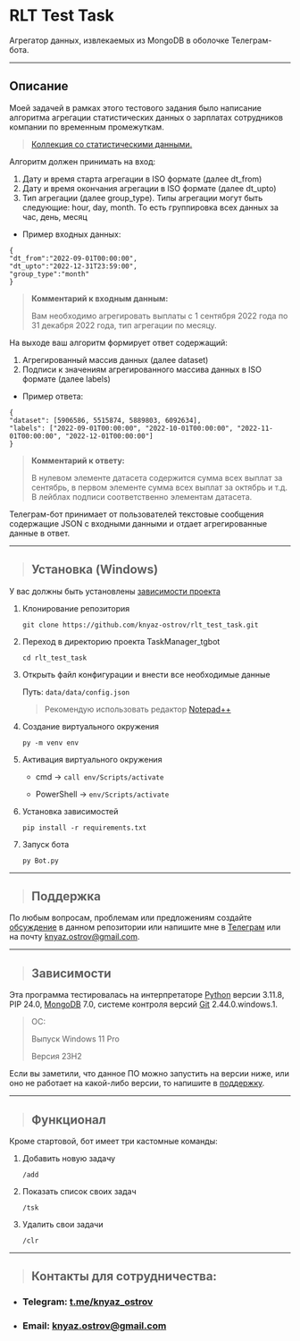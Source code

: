 # RLT Test Task
Агрегатор данных, извлекаемых из MongoDB в оболочке Телеграм-бота.
___
## Описание
Моей задачей в рамках этого тестового задания было написание алгоритма агрегации статистических данных о зарплатах сотрудников компании по временным промежуткам.
> [Коллекция со статистическими данными.](https://disk.yandex.ru/d/Bd2Hc0DO9qkppQ "Яндекс.Диск")

Алгоритм должен принимать на вход:
1. Дату и время старта агрегации в ISO формате (далее dt_from)
2. Дату и время окончания агрегации в ISO формате (далее dt_upto)
3. Тип агрегации (далее group_type). Типы агрегации могут быть следующие: hour, day, month. То есть группировка всех данных за час, день, месяц
* Пример входных данных:
```
{
"dt_from":"2022-09-01T00:00:00",
"dt_upto":"2022-12-31T23:59:00",
"group_type":"month"
}
```
> **Комментарий к входным данным:**
> 
> Вам необходимо агрегировать выплаты с 1 сентября 2022 года по 31 декабря 2022 года, тип агрегации по месяцу.

На выходе ваш алгоритм формирует ответ содержащий:
1. Агрегированный массив данных (далее dataset)
2. Подписи к значениям агрегированного массива данных в ISO формате (далее labels)
* Пример ответа:
```
{
"dataset": [5906586, 5515874, 5889803, 6092634],
"labels": ["2022-09-01T00:00:00", "2022-10-01T00:00:00", "2022-11-01T00:00:00", "2022-12-01T00:00:00"]
}
```
> **Комментарий к ответу:**
>
> В нулевом элементе датасета содержится сумма всех выплат за сентябрь, в первом элементе сумма всех выплат за октябрь и т.д. В лейблах подписи соответственно элементам датасета.

Телеграм-бот принимает от пользователей текстовые сообщения содержащие JSON с входными данными и отдает агрегированные данные в ответ.
___
> ## Установка (Windows)
У вас должны быть установлены [зависимости проекта](https://github.com/knyaz-ostrov/rlt_test_task#Зависимости)
1. Клонирование репозитория

    `git clone https://github.com/knyaz-ostrov/rlt_test_task.git`

2. Переход в директорию проекта TaskManager_tgbot

    `cd rlt_test_task`

3. Открыть файл конфигурации и внести все необходимые данные

    Путь: `data/data/config.json`
     
    > Рекомендую использовать редактор [Notepad++](https://notepad-plus-plus.org/ "Официальный сайт")

4. Создание виртуального окружения

    `py -m venv env`

5. Активация виртуального окружения

    * cmd -> `call env/Scripts/activate`
   
    * PowerShell -> `env/Scripts/activate`

6. Установка зависимостей

    `pip install -r requirements.txt`

7. Запуск бота

    `py Bot.py`
___
> ## Поддержка
По любым вопросам, проблемам или предложениям создайте [обсуждение](https://github.com/knyaz-ostrov/rlt_test_task/issues/new/choose) в данном репозитории или напишите мне в [Телеграм](https://t.me/knyaz_ostrov "t.me/knyaz_ostrov") или на почту <knyaz.ostrov@gmail.com>.
___
> ## Зависимости
Эта программа тестировалась на интерпретаторе [Python](https://www.python.org/ "Официальный сайт") версии 3.11.8, PIP 24.0, [MongoDB](https://www.mongodb.com/ "Официальный сайт") 7.0, системе контроля версий [Git](https://git-scm.com/downloads "Официальный сайт") 2.44.0.windows.1.
> ОС:
> 
> Выпуск	Windows 11 Pro
> 
> Версия	23H2

Если вы заметили, что данное ПО можно запустить на версии ниже, или оно не работает на какой-либо версии, то напишите в [поддержку](https://github.com/knyaz-ostrov/rlt_test_task#Поддержка).
___
> ## Функционал
Кроме стартовой, бот имеет три кастомные команды:
1. Добавить новую задачу

    `/add`

2. Показать список своих задач

    `/tsk`

3. Удалить свои задачи

    `/clr`
___
> ## Контакты для сотрудничества:
* ### Telegram: [t.me/knyaz_ostrov](https://t.me/knyaz_ostrov "https://t.me/knyaz_ostrov")
* ### Email: <knyaz.ostrov@gmail.com>
